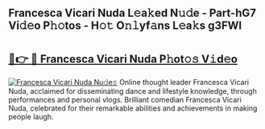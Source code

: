 ## Francesca Vicari Nuda L𝚎a𝚔ed N𝚞𝚍e - Part-hG7 Vi𝚍𝚎o P𝚑𝚘tos - H𝚘𝚝 O𝚗𝚕yf𝚊ns L𝚎a𝚔s g3FWI

# <h2><a href="http://kf3a07.oniu.top/?m=Francesca+Vicari+Nuda">🔗👉 🔴 Francesca Vicari Nuda P𝚑ot𝚘𝚜 V𝚒d𝚎o</a></h2>

[![Francesca Vicari Nuda Nu𝚍e𝚜](https://i.imgur.com/0qMVB7G.gif)](http://kf3a07.oniu.top/?m=Francesca+Vicari+Nuda)
Online thought leader Francesca Vicari Nuda, acclaimed for disseminating dance and lifestyle knowledge, through performances and personal vlogs. Brilliant comedian Francesca Vicari Nuda, celebrated for their remarkable abilities and achievements in making people laugh.  

